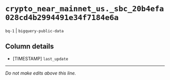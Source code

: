 # `crypto_near_mainnet_us._sbc_20b4efa028cd4b2994491e34f7184e6a`
`bq-1` | `bigquery-public-data`

## Column details
* [TIMESTAMP] `last_update`

-------------------------------------------------------------------------------
*Do not make edits above this line.*
